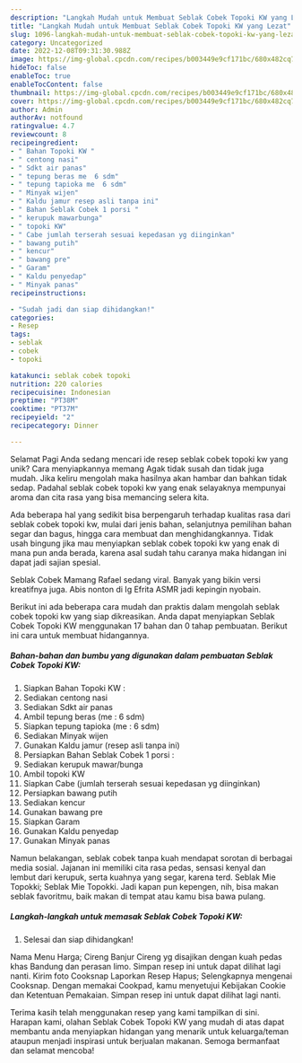 ```yaml
---
description: "Langkah Mudah untuk Membuat Seblak Cobek Topoki KW yang Lezat"
title: "Langkah Mudah untuk Membuat Seblak Cobek Topoki KW yang Lezat"
slug: 1096-langkah-mudah-untuk-membuat-seblak-cobek-topoki-kw-yang-lezat
category: Uncategorized
date: 2022-12-08T09:31:30.988Z
image: https://img-global.cpcdn.com/recipes/b003449e9cf171bc/680x482cq70/seblak-cobek-topoki-kw-foto-resep-utama.jpg
hideToc: false
enableToc: true
enableTocContent: false
thumbnail: https://img-global.cpcdn.com/recipes/b003449e9cf171bc/680x482cq70/seblak-cobek-topoki-kw-foto-resep-utama.jpg
cover: https://img-global.cpcdn.com/recipes/b003449e9cf171bc/680x482cq70/seblak-cobek-topoki-kw-foto-resep-utama.jpg
author: Admin
authorAv: notfound
ratingvalue: 4.7
reviewcount: 8
recipeingredient:
- " Bahan Topoki KW "
- " centong nasi"
- " Sdkt air panas"
- " tepung beras me  6 sdm"
- " tepung tapioka me  6 sdm"
- " Minyak wijen"
- " Kaldu jamur resep asli tanpa ini"
- " Bahan Seblak Cobek 1 porsi "
- " kerupuk mawarbunga"
- " topoki KW"
- " Cabe jumlah terserah sesuai kepedasan yg diinginkan"
- " bawang putih"
- " kencur"
- " bawang pre"
- " Garam"
- " Kaldu penyedap"
- " Minyak panas"
recipeinstructions:

- "Sudah jadi dan siap dihidangkan!"
categories:
- Resep
tags:
- seblak
- cobek
- topoki

katakunci: seblak cobek topoki 
nutrition: 220 calories
recipecuisine: Indonesian
preptime: "PT38M"
cooktime: "PT37M"
recipeyield: "2"
recipecategory: Dinner

---
```



Selamat Pagi Anda sedang mencari ide resep seblak cobek topoki kw yang unik? Cara menyiapkannya memang Agak tidak susah dan tidak juga mudah. Jika keliru mengolah maka hasilnya akan hambar dan bahkan tidak sedap. Padahal seblak cobek topoki kw yang enak selayaknya mempunyai aroma dan cita rasa yang bisa memancing selera kita.


Ada beberapa hal yang sedikit bisa berpengaruh terhadap kualitas rasa dari seblak cobek topoki kw, mulai dari jenis bahan, selanjutnya pemilihan bahan segar dan bagus, hingga cara membuat dan menghidangkannya. Tidak usah bingung jika mau menyiapkan seblak cobek topoki kw yang enak di mana pun anda berada, karena asal sudah tahu caranya maka hidangan ini dapat jadi sajian spesial.

Seblak Cobek Mamang Rafael sedang viral. Banyak yang bikin versi kreatifnya juga. Abis nonton di Ig Efrita ASMR jadi kepingin nyobain.


Berikut ini ada beberapa cara mudah dan praktis dalam mengolah seblak cobek topoki kw yang siap dikreasikan. Anda dapat menyiapkan Seblak Cobek Topoki KW menggunakan 17 bahan dan 0 tahap pembuatan. Berikut ini cara untuk membuat hidangannya.

<!--inarticleads1-->

##### Bahan-bahan dan bumbu yang digunakan dalam pembuatan Seblak Cobek Topoki KW:

1. Siapkan  Bahan Topoki KW :
1. Sediakan  centong nasi
1. Sediakan  Sdkt air panas
1. Ambil  tepung beras (me : 6 sdm)
1. Siapkan  tepung tapioka (me : 6 sdm)
1. Sediakan  Minyak wijen
1. Gunakan  Kaldu jamur (resep asli tanpa ini)
1. Persiapkan  Bahan Seblak Cobek 1 porsi :
1. Sediakan  kerupuk mawar/bunga
1. Ambil  topoki KW
1. Siapkan  Cabe (jumlah terserah sesuai kepedasan yg diinginkan)
1. Persiapkan  bawang putih
1. Sediakan  kencur
1. Gunakan  bawang pre
1. Siapkan  Garam
1. Gunakan  Kaldu penyedap
1. Gunakan  Minyak panas


Namun belakangan, seblak cobek tanpa kuah mendapat sorotan di berbagai media sosial. Jajanan ini memiliki cita rasa pedas, sensasi kenyal dan lembut dari kerupuk, serta kuahnya yang segar, karena terd. Seblak Mie Topokki; Seblak Mie Topokki. Jadi kapan pun kepengen, nih, bisa makan seblak favoritmu, baik makan di tempat atau kamu bisa bawa pulang. 

<!--inarticleads2-->

##### Langkah-langkah untuk memasak Seblak Cobek Topoki KW:


1. Selesai dan siap dihidangkan!

Nama Menu Harga; Cireng Banjur Cireng yg disajikan dengan kuah pedas khas Bandung dan perasan limo. Simpan resep ini untuk dapat dilihat lagi nanti. Kirim foto Cooksnap Laporkan Resep Hapus; Selengkapnya mengenai Cooksnap. Dengan memakai Cookpad, kamu menyetujui Kebijakan Cookie dan Ketentuan Pemakaian. Simpan resep ini untuk dapat dilihat lagi nanti. 

Terima kasih telah menggunakan resep yang kami tampilkan di sini. Harapan kami, olahan Seblak Cobek Topoki KW yang mudah di atas dapat membantu anda menyiapkan hidangan yang menarik untuk keluarga/teman ataupun menjadi inspirasi untuk berjualan makanan. Semoga bermanfaat dan selamat mencoba!
